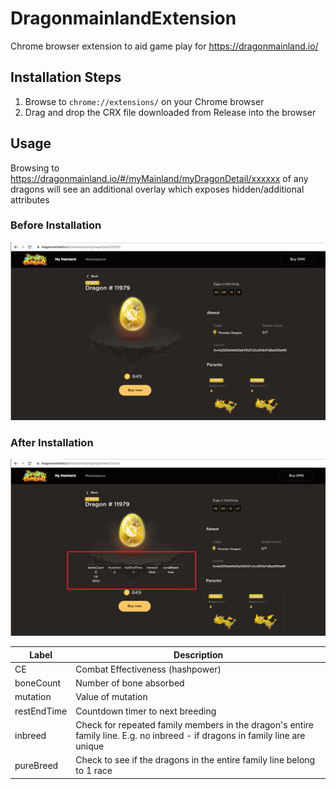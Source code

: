 # DragonmainlandExtension
Chrome browser extension to aid game play for https://dragonmainland.io/

## Installation Steps
1. Browse to `chrome://extensions/` on your Chrome browser
2. Drag and drop the CRX file downloaded from Release into the browser

## Usage
Browsing to https://dragonmainland.io/#/myMainland/myDragonDetail/xxxxxx of any dragons will see an additional overlay which exposes hidden/additional attributes
  
### Before Installation
<img src="before_extension.PNG" width="600" >

### After Installation
<img src="after_extension.PNG" width="600" >

| Label | Description |
| --- | ----------- |
| CE | Combat Effectiveness (hashpower)
| boneCount | Number of bone absorbed |
| mutation | Value of mutation |
| restEndTime | Countdown timer to next breeding |
| inbreed | Check for repeated family members in the dragon's entire family line. E.g. no inbreed - if dragons in family line are unique  |
| pureBreed | Check to see if the dragons in the entire family line belong to 1 race|
